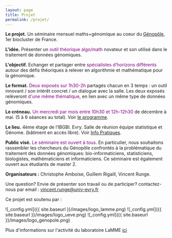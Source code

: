 ```yaml
---
layout: page
title: Projet
permalink: /projet/
---
```


**Le projet.** Un séminaire mensuel maths+génomique au coeur du [Génopôle](https://www.genopole.fr/), 1er biocluster de France.

**L'idée.** Présenter un <span style="color:purple">outil théorique algo/math</span> novateur et son utilisé dans le traitement de données génomiques.

**L'objectif.** Echanger et partager entre <span style="color:purple">spécialistes d’horizons différents</span> autour des défis théoriques à relever en algorithmie et mathématique pour la génomique.

**Le format.** <span style="color:purple">Deux exposés sur 1h30-2h</span> partagés chacun en 3 temps : un outil innovant / son intérêt concret / un dialogue avec la salle. Les deux exposés relèveront <span style="color:purple">d'une même thématique</span>, en lien avec un même type de données génomiques.

**Le créneau.** <span style="color:purple">Un mercredi par mois entre 10h30 et 12h-12h30</span> de décembre à mai. (5 à 6 séances au total). Voir [le programme](exposes.md).

**Le lieu.**  4ème étage de l’IBGBI. Evry. Salle de réunion équipe statistique et Génome. (bâtiment en accès libre). Voir [Info Pratiques](infos.md).

**Public visé.** <span style="color:purple">Le séminaire est ouvert à tous</span>. En particulier, nous souhaitons rassembler les chercheurs du Génopôle confrontés à la problématique du traitement des données génomiques: bio-informaticiens, statisticiens, biologistes, mathématiciens et informaticiens. Ce séminaire est également ouvert aux étudiants de master 2.

**Organisateurs :** Christophe Amboise, Guillem Rigaill, Vincent Runge.

Une question? Envie de présenter son travail ou de participer? contactez-nous par email : vincent.runge@univ-evry.fr

Ce projet est soutenu par :

![_config.yml]({{ site.baseurl }}/images/logo_lamme.png)
![_config.yml]({{ site.baseurl }}/images/logo_ueve.png)
![_config.yml]({{ site.baseurl }}/images/logo_genopole.png)

Plus d'informations sur l'activité du laboratoire LaMME [ici](http://www.math-evry.cnrs.fr/doku.php)

